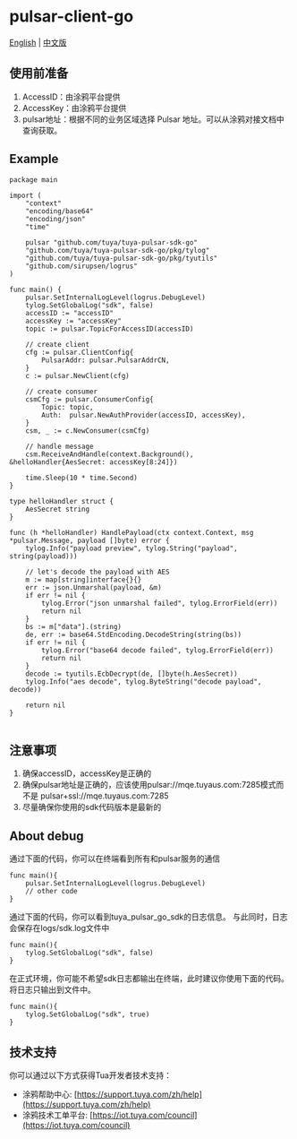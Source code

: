# pulsar-client-go

[English](README.md) | [中文版](README_cn.md)

## 使用前准备

1. AccessID：由涂鸦平台提供
2. AccessKey：由涂鸦平台提供
3. pulsar地址：根据不同的业务区域选择 Pulsar 地址。可以从涂鸦对接文档中查询获取。

## Example

```
package main

import (
	"context"
	"encoding/base64"
	"encoding/json"
	"time"

	pulsar "github.com/tuya/tuya-pulsar-sdk-go"
	"github.com/tuya/tuya-pulsar-sdk-go/pkg/tylog"
	"github.com/tuya/tuya-pulsar-sdk-go/pkg/tyutils"
	"github.com/sirupsen/logrus"
)

func main() {
	pulsar.SetInternalLogLevel(logrus.DebugLevel)
	tylog.SetGlobalLog("sdk", false)
	accessID := "accessID"
	accessKey := "accessKey"
	topic := pulsar.TopicForAccessID(accessID)

	// create client
	cfg := pulsar.ClientConfig{
		PulsarAddr: pulsar.PulsarAddrCN,
	}
	c := pulsar.NewClient(cfg)

	// create consumer
	csmCfg := pulsar.ConsumerConfig{
		Topic: topic,
		Auth:  pulsar.NewAuthProvider(accessID, accessKey),
	}
	csm, _ := c.NewConsumer(csmCfg)

	// handle message
	csm.ReceiveAndHandle(context.Background(), &helloHandler{AesSecret: accessKey[8:24]})

	time.Sleep(10 * time.Second)
}

type helloHandler struct {
	AesSecret string
}

func (h *helloHandler) HandlePayload(ctx context.Context, msg *pulsar.Message, payload []byte) error {
	tylog.Info("payload preview", tylog.String("payload", string(payload)))

	// let's decode the payload with AES
	m := map[string]interface{}{}
	err := json.Unmarshal(payload, &m)
	if err != nil {
		tylog.Error("json unmarshal failed", tylog.ErrorField(err))
		return nil
	}
	bs := m["data"].(string)
	de, err := base64.StdEncoding.DecodeString(string(bs))
	if err != nil {
		tylog.Error("base64 decode failed", tylog.ErrorField(err))
		return nil
	}
	decode := tyutils.EcbDecrypt(de, []byte(h.AesSecret))
	tylog.Info("aes decode", tylog.ByteString("decode payload", decode))

	return nil
}


```

## 注意事项

1. 确保accessID，accessKey是正确的
2. 确保pulsar地址是正确的，应该使用pulsar://mqe.tuyaus.com:7285模式而不是
pulsar+ssl://mqe.tuyaus.com:7285
3. 尽量确保你使用的sdk代码版本是最新的

## About debug

通过下面的代码，你可以在终端看到所有和pulsar服务的通信
```
func main(){
	pulsar.SetInternalLogLevel(logrus.DebugLevel)
	// other code
}
```

通过下面的代码，你可以看到tuya_pulsar_go_sdk的日志信息。
与此同时，日志会保存在logs/sdk.log文件中
```
func main(){
	tylog.SetGlobalLog("sdk", false)
}
```

在正式环境，你可能不希望sdk日志都输出在终端，此时建议你使用下面的代码。
将日志只输出到文件中。
```
func main(){
	tylog.SetGlobalLog("sdk", true)
}
```


## 技术支持

你可以通过以下方式获得Tua开发者技术支持：

- 涂鸦帮助中心: [https://support.tuya.com/zh/help](https://support.tuya.com/zh/help)
- 涂鸦技术工单平台: [https://iot.tuya.com/council](https://iot.tuya.com/council)
